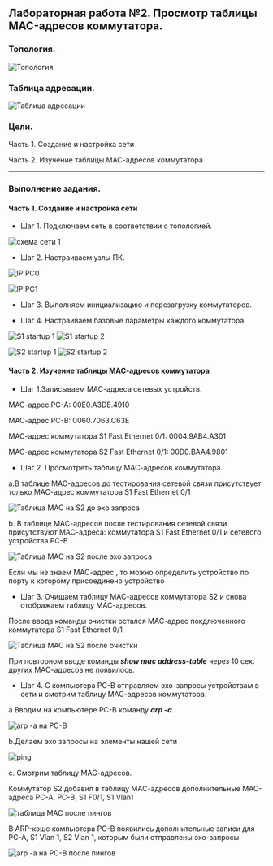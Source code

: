 ## Лабораторная работа №2. Просмотр таблицы MAC-адресов коммутатора.

### Топология.

![Топология](https://github.com/Shure0407/Network_engineer/assets/162669909/a3655b8f-1111-46e0-afde-a4f452b15ce8)

### Таблица адресации.

![Таблица адресации](https://github.com/Shure0407/Network_engineer/assets/162669909/6e538bbb-79ac-49c1-aa91-7e402308064e)

### Цели.

Часть 1. Создание и настройка сети

Часть 2. Изучение таблицы МАС-адресов коммутатора
__________________________________________________________________________________________________________________

### Выполнение задания.

#### Часть 1. Создание и настройка сети

- Шаг 1. Подключаем сеть в соответствии с топологией.

![схема сети 1](https://github.com/Shure0407/Network_engineer/assets/162669909/7297838c-d0b7-44cf-a666-3c0135fb31ac)

  - Шаг 2. Настраиваем узлы ПК.

![IP PC0](https://github.com/Shure0407/Network_engineer/assets/162669909/354e704d-0b71-43ba-aea7-2e69017440f9)

![IP PC1](https://github.com/Shure0407/Network_engineer/assets/162669909/f79348d1-f340-4805-80c7-85f79be9a882)

- Шаг 3. Выполняем инициализацию и перезагрузку коммутаторов.


- Шаг 4. Настраиваем базовые параметры каждого коммутатора.

![S1 startup 1](https://github.com/Shure0407/Network_engineer/assets/162669909/51d5776e-73c6-4a11-8288-dae176851fc8)
![S1 startup 2](https://github.com/Shure0407/Network_engineer/assets/162669909/d426ca4e-16cc-49b2-8091-3088da82b3e1)

![S2 startup 1](https://github.com/Shure0407/Network_engineer/assets/162669909/02dca570-30e8-4fd4-b5cb-97b415ddbff3)
![S2 startup 2](https://github.com/Shure0407/Network_engineer/assets/162669909/026d3179-130a-4877-b29d-6b8a37a8968c)

#### Часть 2. Изучение таблицы МАС-адресов коммутатора

- Шаг 1.Запиcываем МАС-адреса сетевых устройств.

МАС-адрес РС-А: 00E0.A3DE.4910

МАС-адрес РС-B: 0060.7063.C63E

МАС-адрес коммутатора S1 Fast Ethernet 0/1: 0004.9AB4.A301

МАС-адрес коммутатора S2 Fast Ethernet 0/1: 00D0.BAA4.9801

- Шаг 2. Просмотреть таблицу МАС-адресов коммутатора.
  
а.В таблице МАС-адресов до тестирования сетевой связи присутствует только МАС-адрес коммутатора S1 Fast Ethernet 0/1

![Таблица МАС на S2 до эхо запроса](https://github.com/Shure0407/Network_engineer/assets/162669909/50724705-3a92-40f9-8130-8e62564119f2)

b. В таблице МАС-адресов после тестирования сетевой связи присутствуют МАС-адреса: коммутатора S1 Fast Ethernet 0/1 и сетевого устройства PC-B

![Таблица МАС на S2 после эхо запроса](https://github.com/Shure0407/Network_engineer/assets/162669909/27d7ba54-e579-4a59-94b0-7972c570e6ee)

Если мы не знаем МАС-адрес , то можно определить устройство по порту к которому присоединено устройство

- Шаг 3. Очищаем таблицу МАС-адресов коммутатора S2 и снова отображаем таблицу МАС-адресов.

После ввода команды очистки остался МАС-адрес покдлюченного коммутатора S1 Fast Ethernet 0/1

![Таблица МАС на S2 после очистки](https://github.com/Shure0407/Network_engineer/assets/162669909/9d6df447-7936-4f3d-b47c-764e12687435)

При повторном вводе команды ***show mac address-table*** через 10 сек. других МАС-адресов не появилось.

- Шаг 4. С компьютера PC-B отправляем эхо-запросы устройствам в сети и смотрим таблицу МАС-адресов коммутатора.

a.Вводим на компьютере PC-B команду ***arp -a***.

![arp -a на PC-B](https://github.com/Shure0407/Network_engineer/assets/162669909/db07bda5-13e5-460b-8514-9fcf4c1baf4a)

b.Делаем эхо запросы на элементы нашей сети

![ping ](https://github.com/Shure0407/Network_engineer/assets/162669909/83b51ed9-c6d1-4050-a1e3-080f6b7d5c6c)

c. Смотрим таблицу МАС-адресов.

Коммутатор S2 добавил в таблицу МАС-адресов дополнительные МАС-адреса PC-A, PC-B, S1 F0/1, S1 Vlan1

![таблица МАС после пингов](https://github.com/Shure0407/Network_engineer/assets/162669909/3a12e1c2-90e2-4d0d-9292-cfe20fff2eed)

В ARP-кэше компьютера PC-B появились дополнительные записи для PC-A, S1 Vlan 1, S2 Vlan 1, которым были отправлены эхо-запросы

![arp -a на PC-B после пингов](https://github.com/Shure0407/Network_engineer/assets/162669909/1b946068-396b-47c9-ba5e-5a77f9537a47)


